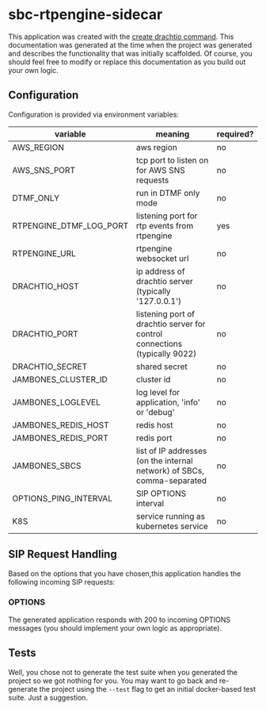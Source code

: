 # sbc-rtpengine-sidecar

This application was created with the [create drachtio command](https://www.npmjs.com/package/create-drachtio-app).  This documentation was generated at the time when the project was generated and describes the functionality that was initially scaffolded.  Of course, you should feel free to modify or replace this documentation as you build out your own logic.

## Configuration

Configuration is provided via environment variables:

| variable | meaning | required?|
|----------|----------|---------|
|AWS_REGION| aws region | no|
|AWS_SNS_PORT| tcp port to listen on for AWS SNS requests |no|
|DTMF_ONLY| run in DTMF only mode |no|
|RTPENGINE_DTMF_LOG_PORT| listening port for rtp events from rtpengine |yes|
|RTPENGINE_URL| rtpengine websocket url |no|
|DRACHTIO_HOST| ip address of drachtio server (typically '127.0.0.1') |no|
|DRACHTIO_PORT| listening port of drachtio server for control connections (typically 9022) |no|
|DRACHTIO_SECRET| shared secret |no|
|JAMBONES_CLUSTER_ID| cluster id |no|
|JAMBONES_LOGLEVEL| log level for application, 'info' or 'debug' |no|
|JAMBONES_REDIS_HOST| redis host |no|
|JAMBONES_REDIS_PORT| redis port |no|
|JAMBONES_SBCS| list of IP addresses (on the internal network) of SBCs, comma-separated |no|
|OPTIONS_PING_INTERVAL| SIP OPTIONS interval |no|
|K8S| service running as kubernetes service |no|

## SIP Request Handling

Based on the options that you have chosen,this application handles the following incoming SIP requests:

### OPTIONS
The generated application responds with 200 to incoming OPTIONS messages (you should implement your own logic as appropriate).

## Tests
Well, you chose not to generate the test suite when you generated the project so we got nothing for you.  You may want to go back and re-generate the project using the `--test` flag to get an initial docker-based test suite.  Just a suggestion.
